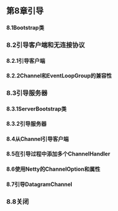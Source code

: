 ## 第8章引导
#### 8.1Bootstrap类



### 8.2引导客户端和无连接协议
#### 8.2.1引导客户端



#### 8.2.2Channel和EventLoopGroup的兼容性



### 8.3引导服务器
#### 8.3.1ServerBootstrap类



#### 8.3.2引导服务器



#### 8.4从Channel引导客户端



#### 8.5在引导过程中添加多个ChannelHandler



#### 8.6使用Netty的ChannelOption和属性



#### 8.7引导DatagramChannel



### 8.8关闭

